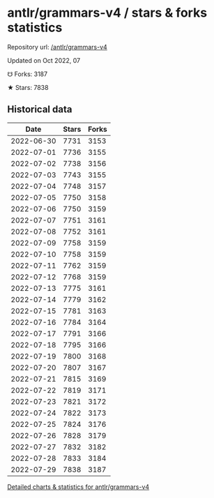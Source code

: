 # antlr/grammars-v4 / stars & forks statistics

Repository url: [/antlr/grammars-v4](https://github.com/antlr/grammars-v4)

Updated on Oct 2022, 07

☋ Forks: 3187

★ Stars: 7838

## Historical data
| Date | Stars | Forks |
|------|-------|-------|
| 2022-06-30 | 7731 | 3153 | 
| 2022-07-01 | 7736 | 3155 | 
| 2022-07-02 | 7738 | 3156 | 
| 2022-07-03 | 7743 | 3155 | 
| 2022-07-04 | 7748 | 3157 | 
| 2022-07-05 | 7750 | 3158 | 
| 2022-07-06 | 7750 | 3159 | 
| 2022-07-07 | 7751 | 3161 | 
| 2022-07-08 | 7752 | 3161 | 
| 2022-07-09 | 7758 | 3159 | 
| 2022-07-10 | 7758 | 3159 | 
| 2022-07-11 | 7762 | 3159 | 
| 2022-07-12 | 7768 | 3159 | 
| 2022-07-13 | 7775 | 3161 | 
| 2022-07-14 | 7779 | 3162 | 
| 2022-07-15 | 7781 | 3163 | 
| 2022-07-16 | 7784 | 3164 | 
| 2022-07-17 | 7791 | 3166 | 
| 2022-07-18 | 7795 | 3166 | 
| 2022-07-19 | 7800 | 3168 | 
| 2022-07-20 | 7807 | 3167 | 
| 2022-07-21 | 7815 | 3169 | 
| 2022-07-22 | 7819 | 3171 | 
| 2022-07-23 | 7821 | 3172 | 
| 2022-07-24 | 7822 | 3173 | 
| 2022-07-25 | 7824 | 3176 | 
| 2022-07-26 | 7828 | 3179 | 
| 2022-07-27 | 7832 | 3182 | 
| 2022-07-28 | 7833 | 3184 | 
| 2022-07-29 | 7838 | 3187 | 


[Detailed charts & statistics for antlr/grammars-v4](https://reviewgithub.com/rep/antlr/grammars-v4)
